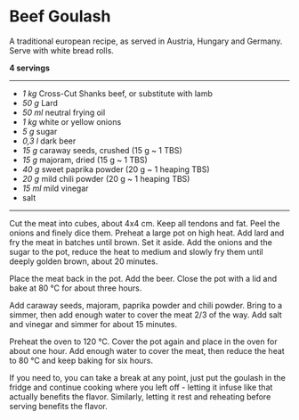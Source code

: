 # Beef Goulash

A traditional european recipe, as served in Austria, Hungary and Germany. Serve with white bread rolls.

**4 servings**

---

- *1 kg* Cross-Cut Shanks beef, or substitute with lamb
- *50 g* Lard
- *50 ml* neutral frying oil
- *1 kg* white or yellow onions
- *5 g* sugar
- *0,3 l* dark beer
- *15 g* caraway seeds, crushed (15 g ~ 1 TBS)
- *15 g* majoram, dried (15 g ~ 1 TBS)
- *40 g* sweet paprika powder (20 g ~ 1 heaping TBS)
- *20 g* mild chili powder (20 g ~ 1 heaping TBS)
- *15 ml* mild vinegar
- salt

---

Cut the meat into cubes, about 4x4 cm. Keep all tendons and fat. Peel the onions and finely dice them. Preheat a large pot on high heat. Add lard and fry the meat in batches until brown. Set it aside. Add the onions and the sugar to the pot, reduce the heat to medium and slowly fry them until deeply golden brown, about 20 minutes. 

Place the meat back in the pot. Add the beer. Close the pot with a lid and bake at 80 °C for about three hours.

Add caraway seeds, majoram, paprika powder and chili powder. Bring to a simmer, then add enough water to cover the meat 2/3 of the way. Add salt and vinegar and simmer for about 15 minutes.

Preheat the oven to 120 °C. Cover the pot again and place in the oven for about one hour. Add enough water to cover the meat, then reduce the heat to 80 °C and keep baking for six hours. 

If you need to, you can take a break at any point, just put the goulash in the fridge and continue cooking where you left off - letting it infuse like that actually benefits the flavor. Similarly, letting it rest and reheating before serving benefits the flavor.
